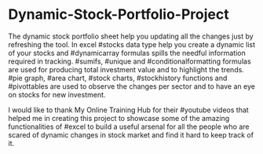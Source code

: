 # Dynamic-Stock-Portfolio-Project

The dynamic stock portfolio sheet help you updating all the changes just by refreshing the tool.
In excel #stocks data type help you create a dynamic list of your stocks and #dynamicarray formulas spills the needful information required in tracking.
#sumifs, #unique and #conditionalformatting formulas are used for producing total investment value and to highlight the trends.
#pie graph, #area chart, #stock charts, #stockhistory functions and #pivottables are used to observe the changes per sector and to have an eye on stocks for new investment.

I would like to thank My Online Training Hub for their #youtube videos that helped me in creating this project to showcase some of the amazing functionalities
of #excel to build a useful arsenal for all the people who are scared of dynamic changes in stock market and find it hard to keep track of it.

